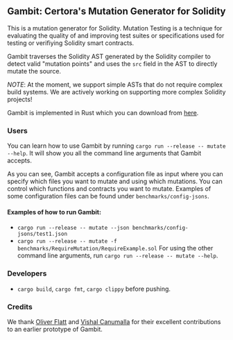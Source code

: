 ## Gambit: Certora's Mutation Generator for Solidity

This is a mutation generator for Solidity.
Mutation Testing is a technique for
  evaluating the quality of and improving test suites or specifications used
  for testing or verifiying Solidity smart contracts.

Gambit traverses the Solidity AST generated by the Solidity compiler
  to detect valid "mutation points"
  and uses the `src` field in the AST to directly mutate the source.

*NOTE*: At the moment, we support simple ASTs that do not require complex build systems.
We are actively working on supporting more complex Solidity projects!

Gambit is implemented in Rust which
you can download from [here](https://www.rust-lang.org/tools/install).

### Users
You can learn how to use Gambit by running
`cargo run --release -- mutate --help`.
It will show you all the command line arguments that Gambit accepts.

As you can see, Gambit accepts a configuration file as input where you can
  specify which files you want to mutate and using which mutations.
You can control which functions and contracts you want to mutate.
Examples of some configuration files can be found under `benchmarks/config-jsons`.

#### Examples of how to run Gambit:
- `cargo run --release -- mutate --json benchmarks/config-jsons/test1.json`
- `cargo run --release -- mutate -f benchmarks/RequireMutation/RequireExample.sol`
For using the other command line arguments, run `cargo run --release -- mutate --help`.

### Developers
- `cargo build`, `cargo fmt`, `cargo clippy` before pushing.

### Credits
We thank
[Oliver Flatt](https://www.oflatt.com/) and
[Vishal Canumalla](https://homes.cs.washington.edu/~vishalc/)
for their excellent contributions to an earlier prototype of Gambit.